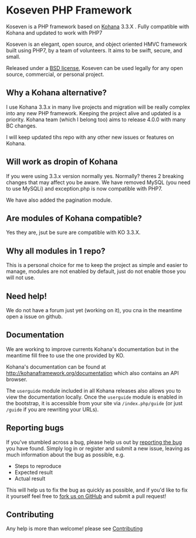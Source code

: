 # Koseven PHP Framework

Koseven is a PHP framework based on [Kohana](http://kohanaframework.org/) 3.3.X . Fully compatible with Kohana and updated to work with PHP7

Koseven is an elegant, open source, and object oriented HMVC framework built using PHP7, by a team of volunteers. It aims to be swift, secure, and small.

Released under a [BSD license](LICENSE.md), Koseven can be used legally for any open source, commercial, or personal project.

## Why a Kohana alternative?

I use Kohana 3.3.x in many live projects and migration will be really complex into any new PHP framework. Keeping the project alive and updated is a priority. Kohana team (which I belong too) aims to release 4.0.0 with many BC changes.

I will keep updated tihs repo with any other new issues or features on Kohana.

## Will work as dropin of Kohana

If you were using 3.3.x version normally yes. Normally? theres 2 breaking changes that may affect you be aware. We have removed MySQL (you need to use MySQLi) and exception.php is now compatible with PHP7.

We have also added the pagination module.

## Are modules of Kohana compatible?

Yes they are, jsut be sure are compatible with KO 3.3.X. 

## Why all modules in 1 repo?

This is a personal choice for me to keep the project as simple and easier to manage, modules are not enabled by default, just do not enable those you will not use.

## Need help!

We do not have a forum just yet (working on it), you cna in the meantime open a issue on github.

## Documentation

We are working to improve currents Kohana's documentation but in the meantime fill free to use the one provided by KO.

Kohana's documentation can be found at <http://kohanaframework.org/documentation> which also contains an API browser.

The `userguide` module included in all Kohana releases also allows you to view the documentation locally. Once the `userguide` module is enabled in the bootstrap, it is accessible from your site via `/index.php/guide` (or just `/guide` if you are rewriting your URLs).

## Reporting bugs
If you've stumbled across a bug, please help us out by [reporting the bug](https://github.com/koseven/koseven/issues/new) you have found. Simply log in or register and submit a new issue, leaving as much information about the bug as possible, e.g.

* Steps to reproduce
* Expected result
* Actual result

This will help us to fix the bug as quickly as possible, and if you'd like to fix it yourself feel free to [fork us on GitHub](https://github.com/koseven) and submit a pull request!

## Contributing

Any help is more than welcome! please see [Contributing](CONTRIBUTING.md)
